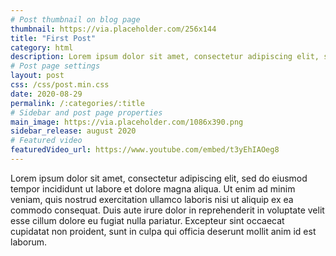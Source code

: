 ```yaml
---
# Post thumbnail on blog page
thumbnail: https://via.placeholder.com/256x144
title: "First Post"
category: html
description: Lorem ipsum dolor sit amet, consectetur adipiscing elit, sed do eiusmod tempor incididunt ut labore et dolore magna aliqua.
# Post page settings
layout: post
css: /css/post.min.css
date: 2020-08-29
permalink: /:categories/:title
# Sidebar and post page properties
main_image: https://via.placeholder.com/1086x390.png
sidebar_release: august 2020
# Featured video
featuredVideo_url: https://www.youtube.com/embed/t3yEhIAOeg8
---
```

Lorem ipsum dolor sit amet, consectetur adipiscing elit, sed do eiusmod tempor incididunt ut labore et dolore magna aliqua. 
Ut enim ad minim veniam, quis nostrud exercitation ullamco laboris nisi ut aliquip ex ea commodo consequat. Duis aute irure dolor in reprehenderit in voluptate velit esse cillum dolore eu fugiat nulla pariatur. Excepteur sint occaecat cupidatat non proident, sunt in culpa qui officia deserunt mollit anim id est laborum.
